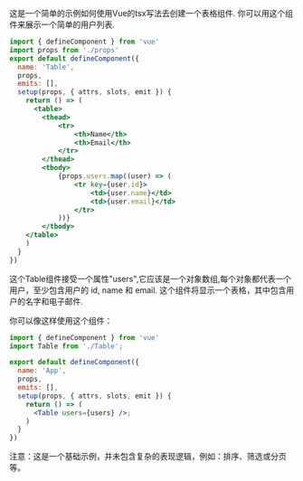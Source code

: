 这是一个简单的示例如何使用Vue的tsx写法去创建一个表格组件. 你可以用这个组件来展示一个简单的用户列表.

```jsx
import { defineComponent } from 'vue'
import props from './props'
export default defineComponent({
  name: 'Table',
  props,
  emits: [],
  setup(props, { attrs, slots, emit }) {
    return () => (
      <table>
        <thead>
            <tr>
                <th>Name</th>
                <th>Email</th>
            </tr>
        </thead>
        <tbody>
            {props.users.map((user) => (
                <tr key={user.id}>
                    <td>{user.name}</td>
                    <td>{user.email}</td>
                </tr>
            ))}
        </tbody>
    </table>
    )
  }
})

```

这个Table组件接受一个属性"users",它应该是一个对象数组,每个对象都代表一个用户，至少包含用户的 id, name 和 email. 这个组件将显示一个表格，其中包含用户的名字和电子邮件.

你可以像这样使用这个组件：

```jsx
import { defineComponent } from 'vue'
import Table from './Table';

export default defineComponent({
  name: 'App',
  props,
  emits: [],
  setup(props, { attrs, slots, emit }) {
    return () => (
      <Table users={users} />;
    )
  }
})
```

注意：这是一个基础示例，并未包含复杂的表现逻辑，例如：排序、筛选或分页等。
